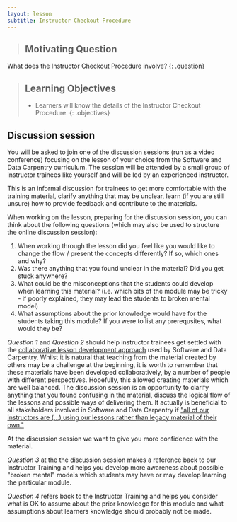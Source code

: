 ```yaml
---
layout: lesson
subtitle: Instructor Checkout Procedure
---
```

> ## Motivating Question
What does the Instructor Checkout Procedure involve?
{: .question}

> ## Learning Objectives
>
> *   Learners will know the details of the Instructor Checkout Procedure.
{: .objectives}

## Discussion session
You will be asked to join one of the discussion sessions (run as a video conference) focusing on the lesson of your choice from the Software and Data Carpentry curriculum. The session will be attended by a small group of instructor trainees like yourself and will be led by an experienced instructor. 

This is an informal discussion for trainees to get more comfortable with the training material, clarify anything that may be unclear, learn (if you are still unsure) how to provide feedback and contribute to the materials.

When working on the lesson, preparing for the discussion session, you can think about the following questions (which may also be used to structure the online discussion session):

1. When working through the lesson did you feel like you would like to change the flow / present the concepts differently? If so, which ones and why?
2. Was there anything that you found unclear in the material? Did you get stuck anywhere?
3. What could be the misconceptions that the students could develop when learning this material? (i.e. which bits of the module may be tricky - if poorly explained, they may lead the students to broken mental model) 
4. What assumptions about the prior knowledge would have for the students taking this module? If you were to list any prerequsites, what would they be? 

*Question 1* and *Question 2* should help instructor trainees get settled with the [collaborative lesson development approach](http://gvwilson.github.io/swctasks-website/blog/2014/03/collaborative-lesson-development.html) used by Software and Data Carpentry. Whilst it is natural that teaching from the material created by others may be a challenge at the beginning, it is worth to remember that these materials have been developed collaboratively, by a number of people with different perspectives. Hopefully, this allowed creating materials which are well balanced. The discussion session is an opportunity to clarify anything that you found confusing in the material, discuss the logical flow of the lessons and possible ways of delivering them. It actually is beneficial to all stakeholders involved in Software and Data Carpentry if  ["all of our instructors are (...) using our lessons rather than legacy material of their own."](http://software-carpentry.org/blog/2016/01/eighteen-months-of-progress.html) 

At the discussion session we want to give you more confidence with the material.

*Question 3* at the the discussion session makes a reference back to our Instructor Training and helps you develop more awareness about possible "broken mental" models which students may have or may develop learning the particular module. 

*Question 4* refers back to the Instructor Training and helps you consider what is OK to assume about the prior knowledge for this module and what assumptions about learners knowledge should probably not be made.


